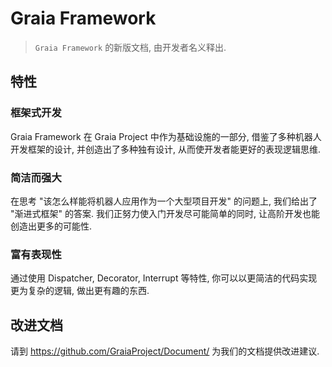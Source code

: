 # Graia Framework

> `Graia Framework` 的新版文档, 由开发者名义释出.

## 特性

### 框架式开发
Graia Framework 在 Graia Project 中作为基础设施的一部分, 借鉴了多种机器人开发框架的设计, 并创造出了多种独有设计, 从而使开发者能更好的表现逻辑思维.

### 简洁而强大
在思考 "该怎么样能将机器人应用作为一个大型项目开发" 的问题上, 我们给出了 "渐进式框架" 的答案. 我们正努力使入门开发尽可能简单的同时, 让高阶开发也能创造出更多的可能性.

### 富有表现性
通过使用 Dispatcher, Decorator, Interrupt 等特性, 你可以以更简洁的代码实现更为复杂的逻辑, 做出更有趣的东西.

## 改进文档

请到 <https://github.com/GraiaProject/Document/> 为我们的文档提供改进建议.